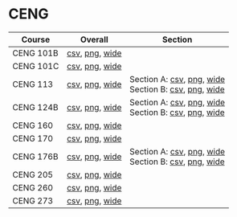 # CENG

| Course | Overall | Section |
| ------ | ------- | ------- |
| CENG 101B | [csv](https://github.com/UCSD-Historical-Enrollment-Data/2025Spring/blob/main/overall/CENG%20101B.csv), [png](https://raw.githubusercontent.com/UCSD-Historical-Enrollment-Data/2025Spring/main/plot_overall/CENG%20101B.png), [wide](https://raw.githubusercontent.com/UCSD-Historical-Enrollment-Data/2025Spring/main/plot_overall_wide/CENG%20101B.png) |  |
| CENG 101C | [csv](https://github.com/UCSD-Historical-Enrollment-Data/2025Spring/blob/main/overall/CENG%20101C.csv), [png](https://raw.githubusercontent.com/UCSD-Historical-Enrollment-Data/2025Spring/main/plot_overall/CENG%20101C.png), [wide](https://raw.githubusercontent.com/UCSD-Historical-Enrollment-Data/2025Spring/main/plot_overall_wide/CENG%20101C.png) |  |
| CENG 113 | [csv](https://github.com/UCSD-Historical-Enrollment-Data/2025Spring/blob/main/overall/CENG%20113.csv), [png](https://raw.githubusercontent.com/UCSD-Historical-Enrollment-Data/2025Spring/main/plot_overall/CENG%20113.png), [wide](https://raw.githubusercontent.com/UCSD-Historical-Enrollment-Data/2025Spring/main/plot_overall_wide/CENG%20113.png) | Section A: [csv](https://github.com/UCSD-Historical-Enrollment-Data/2025Spring/blob/main/section/CENG%20113_A.csv), [png](https://raw.githubusercontent.com/UCSD-Historical-Enrollment-Data/2025Spring/main/plot_section/CENG%20113_A.png), [wide](https://raw.githubusercontent.com/UCSD-Historical-Enrollment-Data/2025Spring/main/plot_section_wide/CENG%20113_A.png)<br>Section B: [csv](https://github.com/UCSD-Historical-Enrollment-Data/2025Spring/blob/main/section/CENG%20113_B.csv), [png](https://raw.githubusercontent.com/UCSD-Historical-Enrollment-Data/2025Spring/main/plot_section/CENG%20113_B.png), [wide](https://raw.githubusercontent.com/UCSD-Historical-Enrollment-Data/2025Spring/main/plot_section_wide/CENG%20113_B.png) |
| CENG 124B | [csv](https://github.com/UCSD-Historical-Enrollment-Data/2025Spring/blob/main/overall/CENG%20124B.csv), [png](https://raw.githubusercontent.com/UCSD-Historical-Enrollment-Data/2025Spring/main/plot_overall/CENG%20124B.png), [wide](https://raw.githubusercontent.com/UCSD-Historical-Enrollment-Data/2025Spring/main/plot_overall_wide/CENG%20124B.png) | Section A: [csv](https://github.com/UCSD-Historical-Enrollment-Data/2025Spring/blob/main/section/CENG%20124B_A.csv), [png](https://raw.githubusercontent.com/UCSD-Historical-Enrollment-Data/2025Spring/main/plot_section/CENG%20124B_A.png), [wide](https://raw.githubusercontent.com/UCSD-Historical-Enrollment-Data/2025Spring/main/plot_section_wide/CENG%20124B_A.png)<br>Section B: [csv](https://github.com/UCSD-Historical-Enrollment-Data/2025Spring/blob/main/section/CENG%20124B_B.csv), [png](https://raw.githubusercontent.com/UCSD-Historical-Enrollment-Data/2025Spring/main/plot_section/CENG%20124B_B.png), [wide](https://raw.githubusercontent.com/UCSD-Historical-Enrollment-Data/2025Spring/main/plot_section_wide/CENG%20124B_B.png) |
| CENG 160 | [csv](https://github.com/UCSD-Historical-Enrollment-Data/2025Spring/blob/main/overall/CENG%20160.csv), [png](https://raw.githubusercontent.com/UCSD-Historical-Enrollment-Data/2025Spring/main/plot_overall/CENG%20160.png), [wide](https://raw.githubusercontent.com/UCSD-Historical-Enrollment-Data/2025Spring/main/plot_overall_wide/CENG%20160.png) |  |
| CENG 170 | [csv](https://github.com/UCSD-Historical-Enrollment-Data/2025Spring/blob/main/overall/CENG%20170.csv), [png](https://raw.githubusercontent.com/UCSD-Historical-Enrollment-Data/2025Spring/main/plot_overall/CENG%20170.png), [wide](https://raw.githubusercontent.com/UCSD-Historical-Enrollment-Data/2025Spring/main/plot_overall_wide/CENG%20170.png) |  |
| CENG 176B | [csv](https://github.com/UCSD-Historical-Enrollment-Data/2025Spring/blob/main/overall/CENG%20176B.csv), [png](https://raw.githubusercontent.com/UCSD-Historical-Enrollment-Data/2025Spring/main/plot_overall/CENG%20176B.png), [wide](https://raw.githubusercontent.com/UCSD-Historical-Enrollment-Data/2025Spring/main/plot_overall_wide/CENG%20176B.png) | Section A: [csv](https://github.com/UCSD-Historical-Enrollment-Data/2025Spring/blob/main/section/CENG%20176B_A.csv), [png](https://raw.githubusercontent.com/UCSD-Historical-Enrollment-Data/2025Spring/main/plot_section/CENG%20176B_A.png), [wide](https://raw.githubusercontent.com/UCSD-Historical-Enrollment-Data/2025Spring/main/plot_section_wide/CENG%20176B_A.png)<br>Section B: [csv](https://github.com/UCSD-Historical-Enrollment-Data/2025Spring/blob/main/section/CENG%20176B_B.csv), [png](https://raw.githubusercontent.com/UCSD-Historical-Enrollment-Data/2025Spring/main/plot_section/CENG%20176B_B.png), [wide](https://raw.githubusercontent.com/UCSD-Historical-Enrollment-Data/2025Spring/main/plot_section_wide/CENG%20176B_B.png) |
| CENG 205 | [csv](https://github.com/UCSD-Historical-Enrollment-Data/2025Spring/blob/main/overall/CENG%20205.csv), [png](https://raw.githubusercontent.com/UCSD-Historical-Enrollment-Data/2025Spring/main/plot_overall/CENG%20205.png), [wide](https://raw.githubusercontent.com/UCSD-Historical-Enrollment-Data/2025Spring/main/plot_overall_wide/CENG%20205.png) |  |
| CENG 260 | [csv](https://github.com/UCSD-Historical-Enrollment-Data/2025Spring/blob/main/overall/CENG%20260.csv), [png](https://raw.githubusercontent.com/UCSD-Historical-Enrollment-Data/2025Spring/main/plot_overall/CENG%20260.png), [wide](https://raw.githubusercontent.com/UCSD-Historical-Enrollment-Data/2025Spring/main/plot_overall_wide/CENG%20260.png) |  |
| CENG 273 | [csv](https://github.com/UCSD-Historical-Enrollment-Data/2025Spring/blob/main/overall/CENG%20273.csv), [png](https://raw.githubusercontent.com/UCSD-Historical-Enrollment-Data/2025Spring/main/plot_overall/CENG%20273.png), [wide](https://raw.githubusercontent.com/UCSD-Historical-Enrollment-Data/2025Spring/main/plot_overall_wide/CENG%20273.png) |  |
